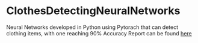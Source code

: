 # ClothesDetectingNeuralNetworks
Neural Networks developed in Python using Pytorach that can detect clothing items, with one reaching 90% Accuracy
Report can be found [here](https://angelahollings.com/Neural-Network-Model-for-Detecting-Clothing-056a1680a48c48068a8f990c8ce4ccda)

